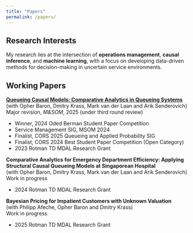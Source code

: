 ```yaml
---
title: "Papers"
permalink: /papers/
---
```


## Research Interests

My research lies at the intersection of **operations management**, **causal inference**, and **machine learning**, with a focus on developing data-driven methods for decision-making in uncertain service environments.

## Working Papers

**[Queueing Causal Models: Comparative Analytics in Queueing Systems](https://papers.ssrn.com/sol3/papers.cfm?abstract_id=5104446)**  
(with Opher Baron, Dmitry Krass, Mark van der Laan and Arik Senderovich)  
Major revision, *M&SOM*, 2025 (under third round review)
- Winner, 2024 Oded Berman Student Paper Competition
- Service Management SIG, MSOM 2024
- Finalist, CORS 2025 Queueing and Applied Probability SIG
- Finalist, CORS 2024 Best Student Paper Competition (Open Category)
- 2023 Rotman TD MDAL Research Grant

**Comparative Analytics for Emergency Department Efficiency: Applying Structural Causal Queueing Models at Singaporean Hospital**  
(with Opher Baron, Dmitry Krass, Mark van der Laan and Arik Senderovich)  
Work in progress
- 2024 Rotman TD MDAL Research Grant

**Bayesian Pricing for Impatient Customers with Unknown Valuation**  
(with Philipp Afeche, Opher Baron and Dmitry Krass)  
Work in progress
- 2025 Rotman TD MDAL Research Grant


